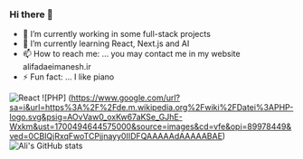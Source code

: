 ### Hi there 👋
- 🔭 I’m currently working in some full-stack projects
- 🌱 I’m currently learning React, Next.js and AI
- 📫 How to reach me: ... you may contact me in my website alifadaeimanesh.ir
- ⚡ Fun fact: ... I like piano

![React](https://img.shields.io/badge/React-000000?style=for-the-badge&logo=React&logoColor=blue)
![PHP] (https://www.google.com/url?sa=i&url=https%3A%2F%2Fde.m.wikipedia.org%2Fwiki%2FDatei%3APHP-logo.svg&psig=AOvVaw0_oxKw67aKSe_GJhE-Wxkm&ust=1700494644575000&source=images&cd=vfe&opi=89978449&ved=0CBIQjRxqFwoTCPjjnayy0IIDFQAAAAAdAAAAABAE)
![Ali's GitHub stats](https://github-readme-stats.vercel.app/api?username=alifadaei&show_icons=true&theme=radical)

